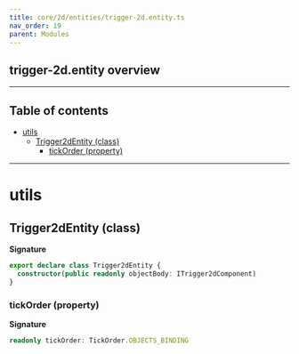 ```yaml
---
title: core/2d/entities/trigger-2d.entity.ts
nav_order: 19
parent: Modules
---
```


## trigger-2d.entity overview

---

<h2 class="text-delta">Table of contents</h2>

- [utils](#utils)
  - [Trigger2dEntity (class)](#trigger2dentity-class)
    - [tickOrder (property)](#tickorder-property)

---

# utils

## Trigger2dEntity (class)

**Signature**

```ts
export declare class Trigger2dEntity {
  constructor(public readonly objectBody: ITrigger2dComponent)
}
```

### tickOrder (property)

**Signature**

```ts
readonly tickOrder: TickOrder.OBJECTS_BINDING
```
